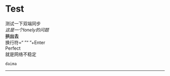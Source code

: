 # Test  
测试一下双端同步  
*这是一个lonely的问题*  
**拱出去**  
换行符=“ ”“ ”+Enter  
Perfect  
就是网络不稳定  
```
daima    
```   
---

